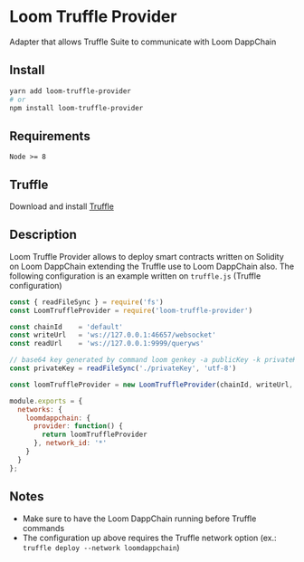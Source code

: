 # Loom Truffle Provider

Adapter that allows Truffle Suite to communicate with Loom DappChain

## Install

```bash
yarn add loom-truffle-provider
# or
npm install loom-truffle-provider
```

## Requirements

```
Node >= 8
```

## Truffle

Download and install [Truffle](https://github.com/trufflesuite/truffle)

## Description

Loom Truffle Provider allows to deploy smart contracts written on Solidity on Loom DappChain extending the Truffle use to Loom DappChain also. The following configuration is an example written on `truffle.js` (Truffle configuration)

```javascript
const { readFileSync } = require('fs')
const LoomTruffleProvider = require('loom-truffle-provider')

const chainId    = 'default'
const writeUrl   = 'ws://127.0.0.1:46657/websocket'
const readUrl    = 'ws://127.0.0.1:9999/queryws'

// base64 key generated by command loom genkey -a publicKey -k privateKey
const privateKey = readFileSync('./privateKey', 'utf-8')

const loomTruffleProvider = new LoomTruffleProvider(chainId, writeUrl, readUrl, privateKey)

module.exports = {
  networks: {
    loomdappchain: {
      provider: function() {
        return loomTruffleProvider
      }, network_id: '*'
    }
  }
};
```

## Notes

* Make sure to have the Loom DappChain running before Truffle commands
* The configuration up above requires the Truffle network option (ex.: `truffle deploy --network loomdappchain`)
